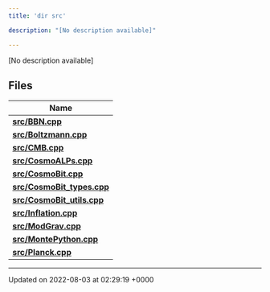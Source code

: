 ```yaml
---
title: 'dir src'

description: "[No description available]"

---
```







[No description available]

## Files

| Name           |
| -------------- |
| **[src/BBN.cpp](/documentation/code/darkbit_development/files/bbn_8cpp/#file-bbn.cpp)**  |
| **[src/Boltzmann.cpp](/documentation/code/darkbit_development/files/boltzmann_8cpp/#file-boltzmann.cpp)**  |
| **[src/CMB.cpp](/documentation/code/darkbit_development/files/cmb_8cpp/#file-cmb.cpp)**  |
| **[src/CosmoALPs.cpp](/documentation/code/darkbit_development/files/cosmoalps_8cpp/#file-cosmoalps.cpp)**  |
| **[src/CosmoBit.cpp](/documentation/code/darkbit_development/files/cosmobit_8cpp/#file-cosmobit.cpp)**  |
| **[src/CosmoBit_types.cpp](/documentation/code/darkbit_development/files/cosmobit__types_8cpp/#file-cosmobit-types.cpp)**  |
| **[src/CosmoBit_utils.cpp](/documentation/code/darkbit_development/files/cosmobit__utils_8cpp/#file-cosmobit-utils.cpp)**  |
| **[src/Inflation.cpp](/documentation/code/darkbit_development/files/inflation_8cpp/#file-inflation.cpp)**  |
| **[src/ModGrav.cpp](/documentation/code/darkbit_development/files/modgrav_8cpp/#file-modgrav.cpp)**  |
| **[src/MontePython.cpp](/documentation/code/darkbit_development/files/montepython_8cpp/#file-montepython.cpp)**  |
| **[src/Planck.cpp](/documentation/code/darkbit_development/files/planck_8cpp/#file-planck.cpp)**  |






-------------------------------

Updated on 2022-08-03 at 02:29:19 +0000
